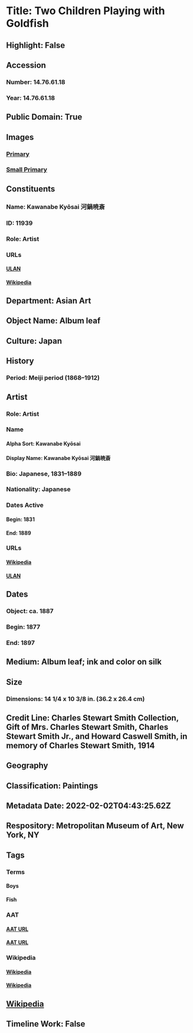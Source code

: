 # Title: Two Children Playing with Goldfish
## Highlight: False
## Accession
### Number: 14.76.61.18
### Year: 14.76.61.18
## Public Domain: True
## Images
### [Primary](https://images.metmuseum.org/CRDImages/as/original/DP211798.jpg)
### [Small Primary](https://images.metmuseum.org/CRDImages/as/web-large/DP211798.jpg)
## Constituents
### Name: Kawanabe Kyōsai 河鍋暁斎
### ID: 11939
### Role: Artist
### URLs
#### [ULAN](http://vocab.getty.edu/page/ulan/500092866)
#### [Wikipedia](https://www.wikidata.org/wiki/Q2838030)
## Department: Asian Art
## Object Name: Album leaf
## Culture: Japan
## History
### Period: Meiji period (1868–1912)
## Artist
### Role: Artist
### Name
#### Alpha Sort: Kawanabe Kyōsai
#### Display Name: Kawanabe Kyōsai 河鍋暁斎
### Bio: Japanese, 1831–1889
### Nationality: Japanese
### Dates Active
#### Begin: 1831
#### End: 1889
### URLs
#### [Wikipedia](https://www.wikidata.org/wiki/Q2838030)
#### [ULAN](http://vocab.getty.edu/page/ulan/500092866)
## Dates
### Object: ca. 1887
### Begin: 1877
### End: 1897
## Medium: Album leaf; ink and color on silk
## Size
### Dimensions: 14 1/4 x 10 3/8 in. (36.2 x 26.4 cm)
## Credit Line: Charles Stewart Smith Collection, Gift of Mrs. Charles Stewart Smith, Charles Stewart Smith Jr., and Howard Caswell Smith, in memory of Charles Stewart Smith, 1914
## Geography
## Classification: Paintings
## Metadata Date: 2022-02-02T04:43:25.62Z
## Respository: Metropolitan Museum of Art, New York, NY
## Tags
### Terms
#### Boys
#### Fish
### AAT
#### [AAT URL](http://vocab.getty.edu/page/aat/300247598)
#### [AAT URL](http://vocab.getty.edu/page/aat/300266085)
### Wikipedia
#### [Wikipedia]()
#### [Wikipedia]()
## [Wikipedia](https://www.wikidata.org/wiki/Q78753604)
## Timeline Work: False